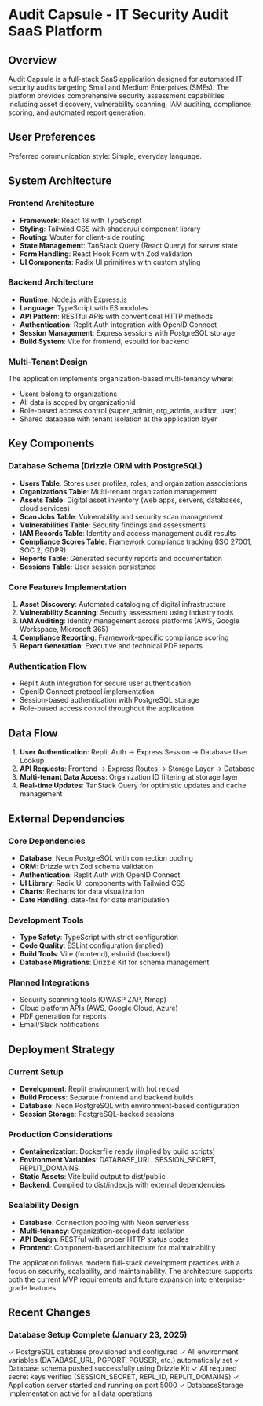 # Audit Capsule - IT Security Audit SaaS Platform

## Overview

Audit Capsule is a full-stack SaaS application designed for automated IT security audits targeting Small and Medium Enterprises (SMEs). The platform provides comprehensive security assessment capabilities including asset discovery, vulnerability scanning, IAM auditing, compliance scoring, and automated report generation.

## User Preferences

Preferred communication style: Simple, everyday language.

## System Architecture

### Frontend Architecture
- **Framework**: React 18 with TypeScript
- **Styling**: Tailwind CSS with shadcn/ui component library
- **Routing**: Wouter for client-side routing
- **State Management**: TanStack Query (React Query) for server state
- **Form Handling**: React Hook Form with Zod validation
- **UI Components**: Radix UI primitives with custom styling

### Backend Architecture
- **Runtime**: Node.js with Express.js
- **Language**: TypeScript with ES modules
- **API Pattern**: RESTful APIs with conventional HTTP methods
- **Authentication**: Replit Auth integration with OpenID Connect
- **Session Management**: Express sessions with PostgreSQL storage
- **Build System**: Vite for frontend, esbuild for backend

### Multi-Tenant Design
The application implements organization-based multi-tenancy where:
- Users belong to organizations
- All data is scoped by organizationId
- Role-based access control (super_admin, org_admin, auditor, user)
- Shared database with tenant isolation at the application layer

## Key Components

### Database Schema (Drizzle ORM with PostgreSQL)
- **Users Table**: Stores user profiles, roles, and organization associations
- **Organizations Table**: Multi-tenant organization management
- **Assets Table**: Digital asset inventory (web apps, servers, databases, cloud services)
- **Scan Jobs Table**: Vulnerability and security scan management
- **Vulnerabilities Table**: Security findings and assessments
- **IAM Records Table**: Identity and access management audit results
- **Compliance Scores Table**: Framework compliance tracking (ISO 27001, SOC 2, GDPR)
- **Reports Table**: Generated security reports and documentation
- **Sessions Table**: User session persistence

### Core Features Implementation
1. **Asset Discovery**: Automated cataloging of digital infrastructure
2. **Vulnerability Scanning**: Security assessment using industry tools
3. **IAM Auditing**: Identity management across platforms (AWS, Google Workspace, Microsoft 365)
4. **Compliance Reporting**: Framework-specific compliance scoring
5. **Report Generation**: Executive and technical PDF reports

### Authentication Flow
- Replit Auth integration for secure user authentication
- OpenID Connect protocol implementation
- Session-based authentication with PostgreSQL storage
- Role-based access control throughout the application

## Data Flow

1. **User Authentication**: Replit Auth → Express Session → Database User Lookup
2. **API Requests**: Frontend → Express Routes → Storage Layer → Database
3. **Multi-tenant Data Access**: Organization ID filtering at storage layer
4. **Real-time Updates**: TanStack Query for optimistic updates and cache management

## External Dependencies

### Core Dependencies
- **Database**: Neon PostgreSQL with connection pooling
- **ORM**: Drizzle with Zod schema validation
- **Authentication**: Replit Auth with OpenID Connect
- **UI Library**: Radix UI components with Tailwind CSS
- **Charts**: Recharts for data visualization
- **Date Handling**: date-fns for date manipulation

### Development Tools
- **Type Safety**: TypeScript with strict configuration
- **Code Quality**: ESLint configuration (implied)
- **Build Tools**: Vite (frontend), esbuild (backend)
- **Database Migrations**: Drizzle Kit for schema management

### Planned Integrations
- Security scanning tools (OWASP ZAP, Nmap)
- Cloud platform APIs (AWS, Google Cloud, Azure)
- PDF generation for reports
- Email/Slack notifications

## Deployment Strategy

### Current Setup
- **Development**: Replit environment with hot reload
- **Build Process**: Separate frontend and backend builds
- **Database**: Neon PostgreSQL with environment-based configuration
- **Session Storage**: PostgreSQL-backed sessions

### Production Considerations
- **Containerization**: Dockerfile ready (implied by build scripts)
- **Environment Variables**: DATABASE_URL, SESSION_SECRET, REPLIT_DOMAINS
- **Static Assets**: Vite build output to dist/public
- **Backend**: Compiled to dist/index.js with external dependencies

### Scalability Design
- **Database**: Connection pooling with Neon serverless
- **Multi-tenancy**: Organization-scoped data isolation
- **API Design**: RESTful with proper HTTP status codes
- **Frontend**: Component-based architecture for maintainability

The application follows modern full-stack development practices with a focus on security, scalability, and maintainability. The architecture supports both the current MVP requirements and future expansion into enterprise-grade features.

## Recent Changes

### Database Setup Complete (January 23, 2025)
✓ PostgreSQL database provisioned and configured
✓ All environment variables (DATABASE_URL, PGPORT, PGUSER, etc.) automatically set
✓ Database schema pushed successfully using Drizzle Kit
✓ All required secret keys verified (SESSION_SECRET, REPL_ID, REPLIT_DOMAINS)
✓ Application server started and running on port 5000
✓ DatabaseStorage implementation active for all data operations